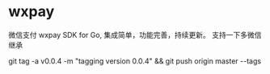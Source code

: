 # wxpay
微信支付 wxpay SDK for Go, 集成简单，功能完善，持续更新。
支持一下多微信继承

git tag -a v0.0.4 -m "tagging version 0.0.4" && git push origin master --tags